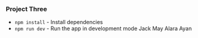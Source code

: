 ### Project Three

* `npm install` - Install dependencies
* `npm run dev` - Run the app in development mode
Jack May
Alara Ayan